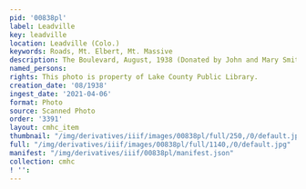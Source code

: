 ```yaml
---
pid: '00838pl'
label: Leadville
key: leadville
location: Leadville (Colo.)
keywords: Roads, Mt. Elbert, Mt. Massive
description: The Boulevard, August, 1938 (Donated by John and Mary Smith)
named_persons: 
rights: This photo is property of Lake County Public Library.
creation_date: '08/1938'
ingest_date: '2021-04-06'
format: Photo
source: Scanned Photo
order: '3391'
layout: cmhc_item
thumbnail: "/img/derivatives/iiif/images/00838pl/full/250,/0/default.jpg"
full: "/img/derivatives/iiif/images/00838pl/full/1140,/0/default.jpg"
manifest: "/img/derivatives/iiif/00838pl/manifest.json"
collection: cmhc
! '': 
---
```

